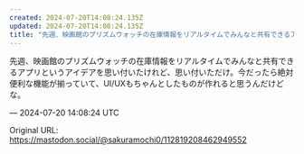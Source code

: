 ```yaml
---
created: 2024-07-20T14:08:24.135Z
updated: 2024-07-20T14:08:24.135Z
title: "先週、映画館のプリズムウォッチの在庫情報をリアルタイムでみんなと共有できるアプリ[...]"
---
```


<p>先週、映画館のプリズムウォッチの在庫情報をリアルタイムでみんなと共有できるアプリというアイデアを思い付いたけれど、思い付いただけ。今だったら絶対便利な機能が揃っていて、UI/UXもちゃんとしたものが作れると思うんだけどな。</p>

&mdash; 2024-07-20 14:08:24 UTC

Original URL: https://mastodon.social/@sakuramochi0/112819208462949552
